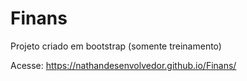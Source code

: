 # Finans
 Projeto criado em bootstrap (somente treinamento)

 Acesse: https://nathandesenvolvedor.github.io/Finans/

